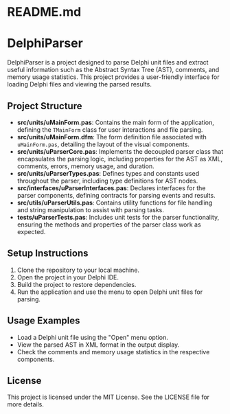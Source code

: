 # README.md

# DelphiParser

DelphiParser is a project designed to parse Delphi unit files and extract useful information such as the Abstract Syntax Tree (AST), comments, and memory usage statistics. This project provides a user-friendly interface for loading Delphi files and viewing the parsed results.

## Project Structure

- **src/units/uMainForm.pas**: Contains the main form of the application, defining the `TMainForm` class for user interactions and file parsing.
- **src/units/uMainForm.dfm**: The form definition file associated with `uMainForm.pas`, detailing the layout of the visual components.
- **src/units/uParserCore.pas**: Implements the decoupled parser class that encapsulates the parsing logic, including properties for the AST as XML, comments, errors, memory usage, and duration.
- **src/units/uParserTypes.pas**: Defines types and constants used throughout the parser, including type definitions for AST nodes.
- **src/interfaces/uParserInterfaces.pas**: Declares interfaces for the parser components, defining contracts for parsing events and results.
- **src/utils/uParserUtils.pas**: Contains utility functions for file handling and string manipulation to assist with parsing tasks.
- **tests/uParserTests.pas**: Includes unit tests for the parser functionality, ensuring the methods and properties of the parser class work as expected.

## Setup Instructions

1. Clone the repository to your local machine.
2. Open the project in your Delphi IDE.
3. Build the project to restore dependencies.
4. Run the application and use the menu to open Delphi unit files for parsing.

## Usage Examples

- Load a Delphi unit file using the "Open" menu option.
- View the parsed AST in XML format in the output display.
- Check the comments and memory usage statistics in the respective components.

## License

This project is licensed under the MIT License. See the LICENSE file for more details.